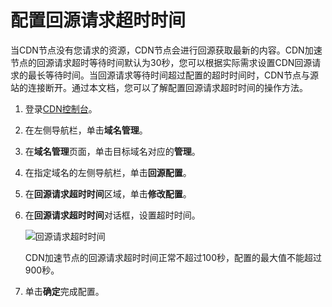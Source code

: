 # 配置回源请求超时时间

当CDN节点没有您请求的资源，CDN节点会进行回源获取最新的内容。CDN加速节点的回源请求超时等待时间默认为30秒，您可以根据实际需求设置CDN回源请求的最长等待时间。当回源请求等待时间超过配置的超时时间时，CDN节点与源站的连接断开。通过本文档，您可以了解配置回源请求超时时间的操作方法。

1.  登录[CDN控制台](https://cdn.console.aliyun.com)。

2.  在左侧导航栏，单击**域名管理**。

3.  在**域名管理**页面，单击目标域名对应的**管理**。

4.  在指定域名的左侧导航栏，单击**回源配置**。

5.  在**回源请求超时时间**区域，单击**修改配置**。

6.  在**回源请求超时时间**对话框，设置超时时间。

    ![回源请求超时时间](https://static-aliyun-doc.oss-accelerate.aliyuncs.com/assets/img/zh-CN/8664788951/p51614.png)

    CDN加速节点的回源请求超时时间正常不超过100秒，配置的最大值不能超过900秒。

7.  单击**确定**完成配置。



